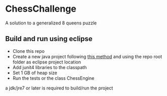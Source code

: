 # ChessChallenge
A solution to a generalized 8 queens puzzle

## Build and run using eclipse

* Clone this repo
* Create a new java project following [this method](http://stackoverflow.com/a/9280568) and using the repo root folder as eclipse project location 
* Add junit4 libraries to the classpath
* Set 1 GB of heap size
* Run the tests or the class ChessEngine

a jdk/jre7 or later is required to build/run the project
